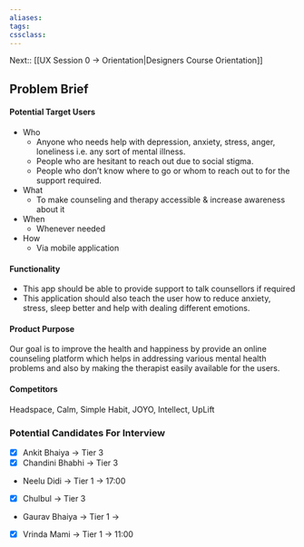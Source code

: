 ```yaml
---
aliases:
tags:
cssclass: 
---
```

Next:: [[UX Session 0 → Orientation|Designers Course Orientation]]
## Problem Brief
#### Potential Target Users  
- Who
	- Anyone who needs help with depression, anxiety, stress, anger, loneliness i.e. any sort of mental illness.
	- People who are hesitant to reach out due to social stigma.
	- People who don’t know where to go or whom to reach out to for the support required.  
- What
	- To make counseling and therapy accessible & increase awareness about it
- When 
	- Whenever needed  
- How 
	- Via mobile application  

#### Functionality  
- This app should be able to provide support to talk counsellors if required  
- This application should also teach the user how to reduce anxiety, stress, sleep better and help with dealing different emotions.

#### Product Purpose  
Our goal is to improve the health and happiness by provide an online counseling platform which helps in addressing various mental health problems and also by making the therapist easily available for the users.  
  
#### Competitors  
Headspace, Calm, Simple Habit, JOYO, Intellect, UpLift


### Potential Candidates For Interview
- [x] Ankit Bhaiya → Tier 3
- [x] Chandini Bhabhi → Tier 3
- Neelu Didi → Tier 1 → 17:00
- [x] Chulbul → Tier 3
- Gaurav Bhaiya → Tier 1 → 
- [x] Vrinda Mami → Tier 1 → 11:00


